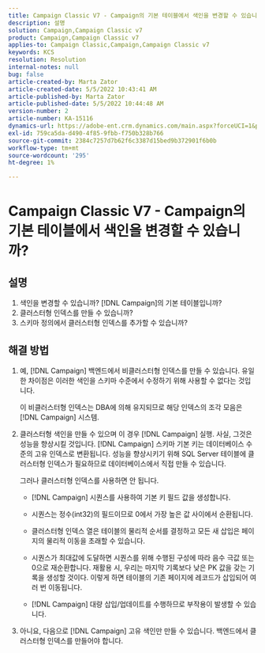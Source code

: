 ```yaml
---
title: Campaign Classic V7 - Campaign의 기본 테이블에서 색인을 변경할 수 있습니까?
description: 설명
solution: Campaign,Campaign Classic v7
product: Campaign,Campaign Classic v7
applies-to: Campaign Classic,Campaign,Campaign Classic v7
keywords: KCS
resolution: Resolution
internal-notes: null
bug: false
article-created-by: Marta Zator
article-created-date: 5/5/2022 10:43:41 AM
article-published-by: Marta Zator
article-published-date: 5/5/2022 10:44:48 AM
version-number: 2
article-number: KA-15116
dynamics-url: https://adobe-ent.crm.dynamics.com/main.aspx?forceUCI=1&pagetype=entityrecord&etn=knowledgearticle&id=126c1838-60cc-ec11-a7b5-6045bd00dbbc
exl-id: 759ca5da-d490-4f85-9fbb-f750b328b766
source-git-commit: 2384c7257d7b62f6c3387d15bed9b372901f6b0b
workflow-type: tm+mt
source-wordcount: '295'
ht-degree: 1%

---
```


# Campaign Classic V7 - Campaign의 기본 테이블에서 색인을 변경할 수 있습니까?

## 설명

1. 색인을 변경할 수 있습니까? [!DNL Campaign]의 기본 테이블입니까?
1. 클러스터형 인덱스를 만들 수 있습니까?
1. 스키마 정의에서 클러스터형 인덱스를 추가할 수 있습니까?

## 해결 방법

1. 예, [!DNL Campaign] 백엔드에서 비클러스터형 인덱스를 만들 수 있습니다. 유일한 차이점은 이러한 색인을 스키마 수준에서 수정하기 위해 사용할 수 없다는 것입니다. 

   이 비클러스터형 인덱스는 DBA에 의해 유지되므로 해당 인덱스의 조각 모음은 [!DNL Campaign] 시스템.

1. 클러스터형 색인을 만들 수 있으며 이 경우 [!DNL Campaign] 실행. 사실, 그것은 성능을 향상시킬 것입니다. [!DNL Campaign] 스키마 기본 키는 데이터베이스 수준의 고유 인덱스로 변환됩니다. 성능을 향상시키기 위해 SQL Server 테이블에 클러스터형 인덱스가 필요하므로 데이터베이스에서 직접 만들 수 있습니다.

   그러나 클러스터형 인덱스를 사용하면 안 됩니다. 

   - [!DNL Campaign] 시퀀스를 사용하여 기본 키 필드 값을 생성합니다.

   - 시퀀스는 정수(int32)의 필드이므로 0에서 가장 높은 값 사이에서 순환됩니다.

   - 클러스터형 인덱스 열은 테이블의 물리적 순서를 결정하고 모든 새 삽입은 페이지의 물리적 이동을 초래할 수 있습니다.

   - 시퀀스가 최대값에 도달하면 시퀀스를 위해 수행된 구성에 따라 음수 극값 또는 0으로 재순환합니다. 재활용 시, 우리는 마지막 기록보다 낮은 PK 값을 갖는 기록을 생성할 것이다. 이렇게 하면 테이블의 기존 페이지에 레코드가 삽입되어 여러 번 이동됩니다. 

   - [!DNL Campaign] 대량 삽입/업데이트를 수행하므로 부작용이 발생할 수 있습니다.

1. 아니요, 다음으로 [!DNL Campaign] 고유 색인만 만들 수 있습니다. 백엔드에서 클러스터형 인덱스를 만들어야 합니다.
